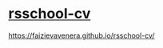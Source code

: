 # [rsschool-cv](https://FaizievaVenera.github.io/rsschool-cv/cv)

https://faizievavenera.github.io/rsschool-cv/
